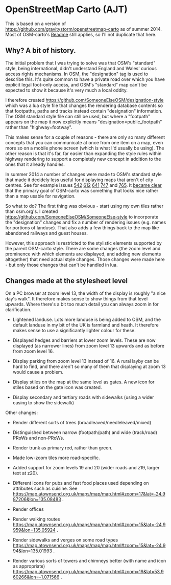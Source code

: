 # OpenStreetMap Carto (AJT)

This is based on a version of https://github.com/gravitystorm/openstreetmap-carto as of summer 2014.  Most of OSM-carto's [Readme](https://github.com/gravitystorm/openstreetmap-carto/blob/master/README.md) still applies, so I'll not duplicate that here.

## Why?  A bit of history.

The initial problem that I was trying to solve was that OSM's "standard" style, being international, didn't understand England and Wales' curious access rights mechanisms.  In OSM, the "designation" tag is used to describe this.  It's quite common to have a private road over which you have explicit legal foot-only access, and OSM's "standard" map can't be expected to show it because it's very much a local oddity.

I therefore created https://github.com/SomeoneElseOSM/designation-style which was a lua style file that changes the rendering database contents so that footpaths, paths and tracks instead contain "designation" information.  The OSM standard style file can still be used, but where a "footpath" appears on the map it now explicitly means "designation=public_footpath" rather than "highway=footway".

This makes sense for a couple of reasons - there are only so many different concepts that you can communicate at once from one item on a map, even more so on a mobile phone screen (which is what I'd usually be using).  The other reason is that it's far, far easier than expanding the style rules within highway rendering to support a completely new concept in addition to the ones that it already handles.

In summer 2014 a number of changes were made to OSM's standard style that made it decidely less useful for displaying maps that aren't of city centres.  See for example issues [542](https://github.com/gravitystorm/openstreetmap-carto/pull/542) [612](https://github.com/gravitystorm/openstreetmap-carto/issues/612) [641](https://github.com/gravitystorm/openstreetmap-carto/issues/641) [747](https://github.com/gravitystorm/openstreetmap-carto/pull/747) and [765](https://github.com/gravitystorm/openstreetmap-carto/issues/765).  It [became clear](https://github.com/gravitystorm/openstreetmap-carto/pull/747#issuecomment-50188728) that the primary goal of OSM-carto was something that looks nice rather than a map usable for navigation.

So what to do?  The first thing was obvious - start using my own tiles rather than osm.org's.  I created https://github.com/SomeoneElseOSM/SomeoneElse-style to incorporate the "designation" changes and fix a number of rendering issues (e.g. names for portions of landuse).  That also adds a few things back to the map like abandoned railways and guest houses.

However, this approach is restricted to the stylistic elements supported by the parent OSM-carto style.  There are some changes (the zoom level and prominence with which elements are displayed, and adding new elements altogether) that need actual style changes.  Those changes were made here - but only those changes that can't be handled in lua.


## Changes made at the stylesheet level

On a PC browser at zoom level 13, the width of the display is roughly "a nice day's walk".  It therefore makes sense to show things from that level upwards.  Where there's a bit too much detail you can always zoom in for clarification.

* Lightened landuse.  Lots more landuse is being added to OSM, and the default landuse in my bit of the UK is farmland and heath.  It therefore makes sense to use a significantly lighter colour for these.

* Displayed hedges and barriers at lower zoom levels.  These are now displayed (as narrower lines) from zoom level 13 upwards and as before from zoom level 16.

* Display parking from zoom level 13 instead of 16.  A rural layby can be hard to find, and there aren't so many of them that displaying at zoom 13 would cause a problem.

* Display stiles on the map at the same level as gates.  A new icon for stiles based on the gate icon was created.

* Display secondary and tertiary roads with sidewalks (using a wider casing to show the sidewalk)

Other changes:

* Render different sorts of trees (broadleaved/needleleaved/mixed)

* Distinguished between narrow (footpath/path) and wide (track/road) PRoWs and non-PRoWs.

* Render trunk as primary red, rather than green.

* Made low-zoom tiles more road-specific.

* Added support for zoom levels 19 and 20 (wider roads and z19, larger text at z20).

* Different icons for pubs and fast food places used depending on attributes such as cuisine.  See https://map.atownsend.org.uk/maps/map/map.html#zoom=17&lat=-24.987206&lon=135.08483 .

* Render offices

* Render walking routes https://map.atownsend.org.uk/maps/map/map.html#zoom=15&lat=-24.9959&lon=135.05924 .

* Render sidewalks and verges on some road types https://map.atownsend.org.uk/maps/map/map.html#zoom=15&lat=-24.994&lon=135.01993 .

* Render various sorts of towers and chimneys better (with name and icon as appropriate) https://map.atownsend.org.uk/maps/map/map.html#zoom=19&lat=53.960266&lon=-1.071566 .
